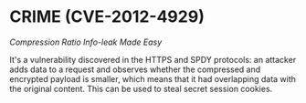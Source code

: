 # CRIME (CVE-2012-4929)
*Compression Ratio Info-leak Made Easy*

It's a vulnerability discovered in the HTTPS and SPDY protocols: an attacker adds data to a request and observes whether the compressed and encrypted payload is smaller, which means that it had overlapping data with the original content. This can be used to steal secret session cookies.
